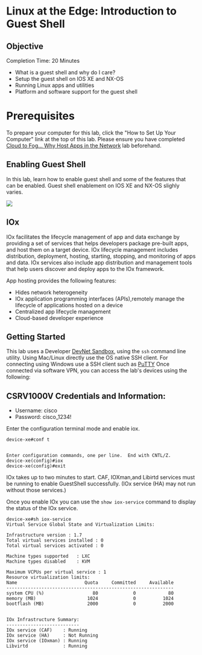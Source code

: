 # Linux at the Edge: Introduction to Guest Shell 

## Objective
Completion Time: 20 Minutes

- What is a guest shell and why do I care? 
- Setup the guest shell on IOS XE and NX-OS
- Running Linux apps and utilities 
- Platform and software support for the guest shell

# Prerequisites
To prepare your computer for this lab, click the "How to Set Up Your Computer" link at the top of this lab. Please ensure you have completed [Cloud to Fog… Why Host Apps in the Network](https://developer.cisco.com/learning/modules/net_app_hosting/cloud_to_fog/step/1) lab beforehand.


## Enabling Guest Shell

In this lab, learn how to enable guest shell and some of the features that can be enabled. Guest shell enablement on IOS XE and NX-OS slighly varies.


![](/posts/files/linux_at_the_edge/images/enable_guest_shell.jpg)


## IOx

IOx facilitates the lifecycle management of app and data exchange by providing a set of services that helps developers package pre-built apps, and host them on a target device. IOx lifecycle management includes distribution, deployment, hosting, starting, stopping, and monitoring of apps and data. IOx services also include app distribution and management tools that help users discover and deploy apps to the IOx framework.

App hosting provides the following features:

- Hides network heterogeneity
- IOx application programming interfaces (APIs),remotely manage the lifecycle of applications hosted on a device
- Centralized app lifecycle management
- Cloud-based developer experience

## Getting Started

This lab uses a Developer [DevNet Sandbox](https://devnetsandbox.cisco.com/RM/Diagram/Index/1b83c4bf-f63e-4e4b-9119-9b385751f1b6?diagramType=Topology), using the `ssh` command line utility. Using Mac/Linux directly use the OS native SSH client. For connecting using Windows use a SSH client such as [PuTTY](https://www.chiark.greenend.org.uk/~sgtatham/putty/latest.html)
Once connected via software VPN, you can access the lab's devices using the following:

## CSRV1000V Credentials and Information:
- Username: cisco
- Password: cisco_1234!

Enter the configuration terminal mode and enable iox.

```
device-xe#conf t


Enter configuration commands, one per line.  End with CNTL/Z.
device-xe(config)#iox
device-xe(config)#exit
```
IOx takes up to two minutes to start. CAF, IOXman,and Libirtd services must be running to enable GuestShell successfully. (IOx service (HA) may not run without those services.)

Once you enable IOx you can use the `show iox-service` command to display the status of the IOx service.

```
device-xe#sh iox-service
Virtual Service Global State and Virtualization Limits:

Infrastructure version : 1.7
Total virtual services installed : 0
Total virtual services activated : 0

Machine types supported   : LXC
Machine types disabled    : KVM

Maximum VCPUs per virtual service : 1
Resource virtualization limits:
Name                         Quota     Committed     Available
--------------------------------------------------------------
system CPU (%)                  80             0            80
memory (MB)                   1024             0          1024
bootflash (MB)                2000             0          2000


IOx Infrastructure Summary:
---------------------------
IOx service (CAF)    : Running
IOx service (HA)     : Not Running
IOx service (IOxman) : Running
Libvirtd             : Running
```

